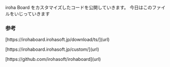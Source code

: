 iroha Board をカスタマイズしたコードを公開していきます。
今日はこのファイルをいじっていきます
<h3>参考</h3>
<p>
  [https://irohaboard.irohasoft.jp/download/ts/](url)
</p>
<p>
[https://irohaboard.irohasoft.jp/custom/](url)
</p>
<p>
  [https://github.com/irohasoft/irohaboard](url)
</p>
